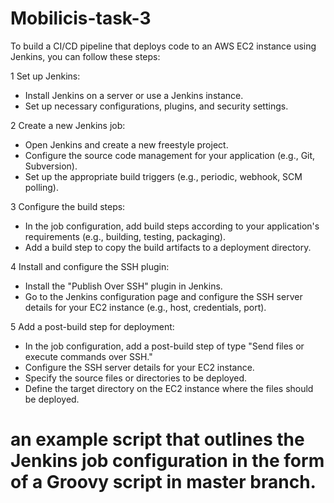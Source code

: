 # Mobilicis-task-3

To build a CI/CD pipeline that deploys code to an AWS EC2 instance using Jenkins, you can follow these steps:

1 Set up Jenkins:
- Install Jenkins on a server or use a Jenkins instance.
- Set up necessary configurations, plugins, and security settings.

2 Create a new Jenkins job:
- Open Jenkins and create a new freestyle project.
- Configure the source code management for your application (e.g., Git, Subversion).
- Set up the appropriate build triggers (e.g., periodic, webhook, SCM polling).

3 Configure the build steps:
- In the job configuration, add build steps according to your application's requirements (e.g., building, testing, packaging).
- Add a build step to copy the build artifacts to a deployment directory.

4 Install and configure the SSH plugin:
- Install the "Publish Over SSH" plugin in Jenkins.
- Go to the Jenkins configuration page and configure the SSH server details for your EC2 instance (e.g., host, credentials, port).

5 Add a post-build step for deployment:
- In the job configuration, add a post-build step of type "Send files or execute commands over SSH."
- Configure the SSH server details for your EC2 instance.
- Specify the source files or directories to be deployed.
- Define the target directory on the EC2 instance where the files should be deployed.

# an example script that outlines the Jenkins job configuration in the form of a Groovy script in master branch.
